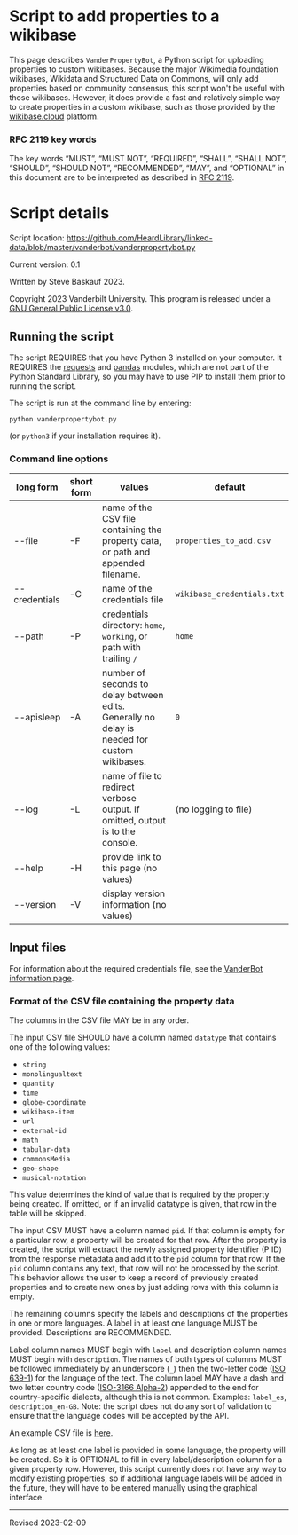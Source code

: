 # Script to add properties to a wikibase

This page describes `VanderPropertyBot`, a Python script for uploading properties to custom wikibases. Because the major Wikimedia foundation wikibases, Wikidata and Structured Data on Commons, will only add properties based on community consensus, this script won't be useful with those wikibases. However, it does provide a fast and relatively simple way to create properties in a custom wikibase, such as those provided by the [wikibase.cloud](https://www.wikibase.cloud/) platform.

### RFC 2119 key words

The key words “MUST”, “MUST NOT”, “REQUIRED”, “SHALL”, “SHALL NOT”, “SHOULD”, “SHOULD NOT”, “RECOMMENDED”, “MAY”, and “OPTIONAL” in this document are to be interpreted as described in [RFC 2119](https://tools.ietf.org/html/rfc2119).


# Script details

Script location: <https://github.com/HeardLibrary/linked-data/blob/master/vanderbot/vanderpropertybot.py>

Current version: 0.1

Written by Steve Baskauf 2023.

Copyright 2023 Vanderbilt University. This program is released under a [GNU General Public License v3.0](http://www.gnu.org/licenses/gpl-3.0).

## Running the script

The script REQUIRES that you have Python 3 installed on your computer. It REQUIRES the [requests](https://docs.python-requests.org/en/latest/) and [pandas](https://pandas.pydata.org/) modules, which are not part of the Python Standard Library, so you may have to use PIP to install them prior to running the script.

The script is run at the command line by entering:

```
python vanderpropertybot.py
```

(or `python3` if your installation requires it). 


### Command line options

| long form | short form | values | default |
| --------- | ---------- | ------ | ------- |
| --file | -F | name of the CSV file containing the property data, or path and appended filename. | `properties_to_add.csv` |
| --credentials | -C | name of the credentials file | `wikibase_credentials.txt` |
| --path | -P | credentials directory: `home`, `working`, or path with trailing `/` | `home` |
| --apisleep | -A | number of seconds to delay between edits. Generally no delay is needed for custom wikibases. | `0` |
| --log | -L | name of file to redirect verbose output. If omitted, output is to the console. | (no logging to file) |
| --help | -H | provide link to this page (no values) |  |
| --version | -V | display version information (no values) |  |

## Input files

For information about the required credentials file, see the [VanderBot information page](https://github.com/HeardLibrary/linked-data/blob/master/vanderbot/README.md#credentials-text-file-format-example).

### Format of the CSV file containing the property data

The columns in the CSV file MAY be in any order.

The input CSV file SHOULD have a column named `datatype` that contains one of the following values:
- `string`
- `monolingualtext`
- `quantity`
- `time`
- `globe-coordinate`
- `wikibase-item`
- `url`
- `external-id`
- `math`
- `tabular-data`
- `commonsMedia`
- `geo-shape`
- `musical-notation`

This value determines the kind of value that is required by the property being created. If omitted, or if an invalid datatype is given, that row in the table will be skipped.

The input CSV MUST have a column named `pid`. If that column is empty for a particular row, a property will be created for that row. After the property is created, the script will extract the newly assigned property identifier (P ID) from the response metadata and add it to the `pid` column for that row. If the `pid` column contains any text, that row will not be processed by the script. This behavior allows the user to keep a record of previously created properties and to create new ones by just adding rows with this column is empty.

The remaining columns specify the labels and descriptions of the properties in one or more languages. A label in at least one language MUST be provided. Descriptions are RECOMMENDED. 

Label column names MUST begin with `label` and description column names MUST begin with `description`. The names of both types of columns MUST be followed immediately by an underscore (`_`) then the two-letter code ([ISO 639-1](https://en.wikipedia.org/wiki/List_of_ISO_639-1_codes)) for the language of the text. The column label MAY have a dash and two letter country code ([ISO-3166 Alpha-2](https://en.wikipedia.org/wiki/List_of_ISO_3166_country_codes)) appended to the end for country-specific dialects, although this is not common. Examples: `label_es`, `description_en-GB`. Note: the script does not do any sort of validation to ensure that the language codes will be accepted by the API.

An example CSV file is [here](https://github.com/HeardLibrary/linked-data/blob/master/vanderbot/properties_to_add.csv).

As long as at least one label is provided in some language, the property will be created. So it is OPTIONAL to fill in every label/description column for a given property row. However, this script currently does not have any way to modify existing properties, so if additional language labels will be added in the future, they will have to be entered manually using the graphical interface.

----
Revised 2023-02-09
